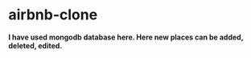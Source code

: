 # airbnb-clone
**I have used mongodb database here. Here new places can be added, deleted, edited.**
